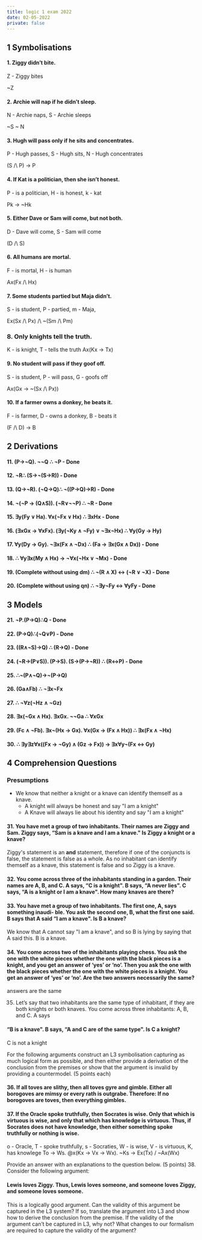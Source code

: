 ```yaml
---
title: logic 1 exam 2022
date: 02-05-2022
private: false
---
```


## 1 Symbolisations

#### 1. Ziggy didn’t bite.
Z - Ziggy bites

~Z
#### 2. Archie will nap if he didn’t sleep.
N - Archie naps, S - Archie sleeps

~S ~ N

#### 3. Hugh will pass only if he sits and concentrates. 
P - Hugh passes, S - Hugh sits, N - Hugh concentrates

(S /\ P) -> P
#### 4. If Kat is a politician, then she isn’t honest.
P - is a politician, H - is honest, k - kat

Pk -> ~Hk
#### 5. Either Dave or Sam will come, but not both.
D - Dave will come, S - Sam will come

(D /\ S)
#### 6. All humans are mortal.
F - is mortal, H - is human

Ax(Fx /\ Hx)
#### 7. Some students partied but Maja didn’t.
S - is student, P - partied, m - Maja, 

Ex(Sx /\ Px) /\ ~(Sm /\ Pm)


### 8. Only knights tell the truth.
K - is knight, T - tells the truth
 Ax(Kx -> Tx)
#### 9. No student will pass if they goof off.
S - is student, P - will pass, G - goofs off

Ax(Gx -> ~(Sx /\ Px))

#### 10. If a farmer owns a donkey, he beats it.
F - is farmer, D - owns a donkey, B - beats it

(F /\ D) -> B

## 2 Derivations

#### 11. (P→¬Q). ¬¬Q ∴ ¬P - Done
#### 12. ¬R∴ (S→¬(S→R)) - Done
#### 13. (Q→¬R). (¬Q→Q)∴ ¬((P→Q)→R) - Done
#### 14. ¬(¬P → (Q∧S)). (¬R∨¬¬P) ∴ ¬R - Done
#### 15. ∃y(Fy ∨ Ha). ∀x(¬Fx ∨ Hx) ∴ ∃xHx - Done
#### 16. (∃xGx → ∀xFx). (∃y(¬Ky ∧ ¬Fy) ∨ ¬∃x¬Hx) ∴ ∀y(Gy → Hy) 
#### 17. ∀y(Dy → Gy). ¬∃x(Fx ∧ ¬Dx) ∴ (Fa → ∃x(Gx ∧ Dx)) - Done
#### 18. ∴ ∀y∃x(My ∧ Hx) → ¬∀x(¬Hx ∨ ¬Mx) - Done
#### 19. (Complete without using dm) ∴ ¬(R ∧ X) <-> (¬R ∨ ¬X) - Done
#### 20. (Complete without using qn) ∴ ¬∃y¬Fy <-> ∀yFy - Done


## 3 Models
#### 21. ¬P.(P→Q)∴Q - Done
#### 22. (P→Q)∴(¬Q∨P) - Done
#### 23. ((R∧¬S)→Q) ∴ (R→Q) - Done
#### 24. (¬R→(P∨S)). (P→S). (S→(P→¬R)) ∴ (R↔P) - Done
#### 25. ∴¬(P∧¬Q)→¬(P→Q)
#### 26. (Ga∧Fb) ∴ ¬∃x¬Fx
#### 27. ∴ ¬∀z(¬Hz ∧ ¬Gz)
#### 28. ∃x(¬Gx ∧ Hx). ∃xGx. ¬¬Ga ∴ ∀xGx
#### 29. (Fc ∧ ¬Fb). ∃x¬(Hx → Gx). ∀x(Gx → (Fx ∧ Hx)) ∴ ∃x(Fx ∧ ¬Hx)
#### 30. ∴ ∃y∃z∀x((Fx → ¬Gy) ∧ (Gz → Fx)) → ∃x∀y¬(Fx ↔ Gy)


## 4 Comprehension Questions
### Presumptions
- We know that neither a knight or a knave can identify themself as a knave.
  - A knight will always be honest and say "I am a knight"
  - A Knave will always lie about his identity and say "I am a knight"
#### 31. You have met a group of two inhabitants. Their names are Ziggy and Sam. Ziggy says, “Sam is a knave and I am a knave." Is Ziggy a knight or a knave?
Ziggy's statement is an **and** statement, therefore if one of the conjuncts is false, the statement is false as a whole. As no inhabitant can identify themself as a knave, this statement is false and so Ziggy is a knave.
#### 32. You come across three of the inhabitants standing in a garden. Their names are A, B, and C. A says, “C is a knight". B says, “A never lies". C says, “A is a knight or I am a knave". How many knaves are there?
#### 33. You have met a group of two inhabitants. The first one, A, says something inaudi- ble. You ask the second one, B, what the first one said. B says that A said “I am a knave". Is B a knave?
We know that A cannot say "I am a knave", and so B is lying by saying that A said this. B is a knave.
#### 34. You come across two of the inhabitants playing chess. You ask the one with the white pieces whether the one with the black pieces is a knight, and you get an answer of ‘yes’ or ‘no’. Then you ask the one with the black pieces whether the one with the white pieces is a knight. You get an answer of ‘yes’ or ‘no’. Are the two answers necessarily the same?
answers are the same

35. Let’s say that two inhabitants are the same type of inhabitant, if they are both knights or both knaves. You come across three inhabitants: A, B, and C. A says
#### “B is a knave". B says, “A and C are of the same type". Is C a knight?
C is not a knight

For the following arguments construct an L3 symbolisation capturing as much logical form as possible, and then either provide a derivation of the conclusion from the premises or show that the argument is invalid by providing a countermodel. (5 points each)
#### 36. If all toves are slithy, then all toves gyre and gimble. Either all borogoves are mimsy or every rath is outgrabe. Therefore: If no borogoves are toves, then everything gimbles.
#### 37. If the Oracle spoke truthfully, then Socrates is wise. Only that which is virtuous is wise, and only that which has knowledge is virtuous. Thus, if Socrates does not have knowledge, then either something spoke truthfully or nothing is wise.

o - Oracle, T - spoke truthfully, s - Socraties, W - is wise, V - is virtuous, K, has knowlege
To -> Ws. @x(Kx -> Vx -> Wx). ~Ks -> Ex(Tx) \/ ~Ax(Wx)

Provide an answer with an explanations to the question below. (5 points) 38. Consider the following argument:
#### Lewis loves Ziggy. Thus, Lewis loves someone, and someone loves Ziggy, and someone loves someone.
This is a logically good argument. Can the validity of this argument be captured in the L3 system? If so, translate the argument into L3 and show how to derive the conclusion from the premise. If the validity of the argument can’t be captured in L3, why not? What changes to our formalism are required to capture the validity of the argument?
